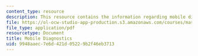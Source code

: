 ```yaml
---
content_type: resource
description: This resource contains the information regarding mobile diagnostics.
file: https://ol-ocw-studio-app-production.s3.amazonaws.com/courses/mas-965-nextlab-i-designing-mobile-technologies-for-the-next-billion-users-fall-2008/9948aaec7e6d421d05229b2f46eb3713_MITMAS_965F08_moca_m4.pdf
file_type: application/pdf
resourcetype: Document
title: Mobile Diagnostics
uid: 9948aaec-7e6d-421d-0522-9b2f46eb3713
---
```

